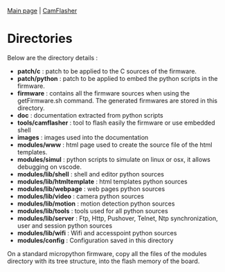 [Main page](/README.md) | [CamFlasher](/doc/CAMFLASHER.md)

# Directories

Below are the directory details :
- **patch/c** : patch to be applied to the C sources of the firmware.
- **patch/python** : patch to be applied to embed the python scripts in the firmware.
- **firmware** : contains all the firmware sources when using the getFirmware.sh command. The generated firmwares are stored in this directory.
- **doc** : documentation extracted from python scripts
- **tools/camflasher** : tool to flash easily the firmware or use embedded shell
- **images** : images used into the documentation
- **modules/www** : html page used to create the source file of the html templates.
- **modules/simul** : python scripts to simulate on linux or osx, it allows debugging on vscode.
- **modules/lib/shell** : shell and editor python sources
- **modules/lib/htmltemplate** : html templates python sources
- **modules/lib/webpage** : web pages python sources
- **modules/lib/video** : camera python sources
- **modules/lib/motion** : motion detection python sources
- **modules/lib/tools** : tools used for all python sources
- **modules/lib/server** : Ftp, Http, Pushover, Telnet, Ntp synchronization, user and session python sources
- **modules/lib/wifi** : Wifi and accesspoint python sources
- **modules/config** : Configuration saved in this directory

On a standard micropython firmware, copy all the files of the modules directory with its tree structure, 
into the flash memory of the board.
